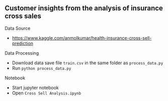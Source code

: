 

## Customer insights from the analysis of insurance cross sales

Data Source 

* https://www.kaggle.com/anmolkumar/health-insurance-cross-sell-prediction


Data Processing

* Download data save file `train.csv` in the same folder as `process_data.py` 
* Run `python process_data.py`

Notebook

* Start jupyter notebook
* Open `Cross Sell Analysis.ipynb`

